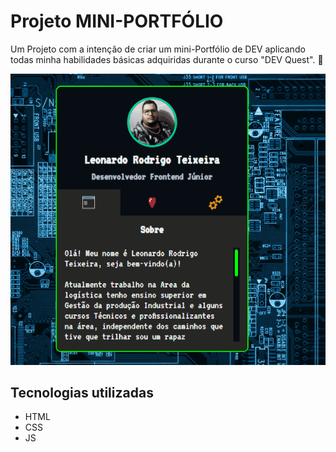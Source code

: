 # Projeto MINI-PORTFÓLIO
Um Projeto com a intenção de criar um mini-Portfólio de DEV aplicando todas minha habilidades básicas adquiridas durante o curso "DEV Quest". 🚀

[<img src="./Tela.gif" alt="Imagem do mini-portfólio">](https://leorty.github.io/mini-portfolio-dev)

## Tecnologias utilizadas
- HTML
- CSS
- JS
